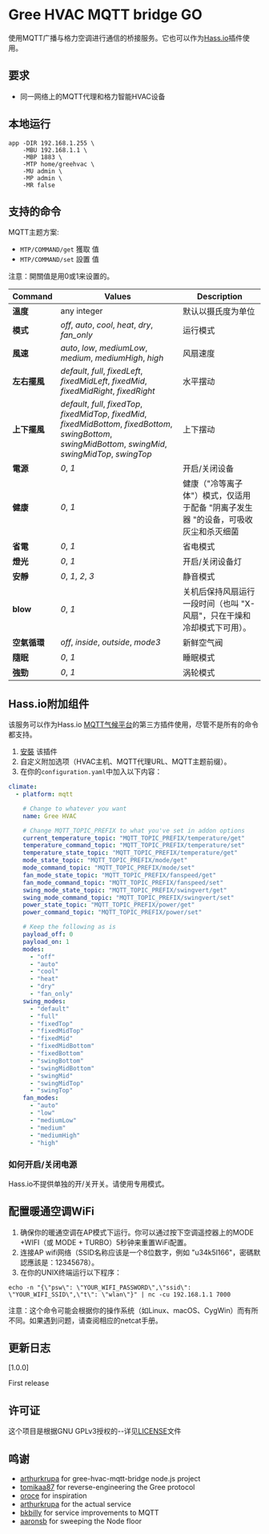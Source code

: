 # Gree HVAC MQTT bridge GO

使用MQTT广播与格力空调进行通信的桥接服务。它也可以作为[Hass.io](https://home-assistant.io/)插件使用。
## 要求

- 同一网络上的MQTT代理和格力智能HVAC设备

## 本地运行

```shell
app -DIR 192.168.1.255 \
    -MBU 192.168.1.1 \
    -MBP 1883 \
    -MTP home/greehvac \
    -MU admin \
    -MP admin \
    -MR false
```

## 支持的命令

MQTT主题方案:

- `MTP/COMMAND/get` 獲取 值
- `MTP/COMMAND/set` 設置 值

注意：開關值是用0或1来设置的。

| Command  | Values                                                                                                                                                            | Description                                  |
|----------|-------------------------------------------------------------------------------------------------------------------------------------------------------------------|----------------------------------------------|
| **溫度**   | any integer                                                                                                                                                       | 默认以摄氏度为单位                                    |
| **模式**   | _off_, _auto_, _cool_, _heat_, _dry_, _fan_only_                                                                                                                  | 运行模式                                         |
| **風速**   | _auto_, _low_, _mediumLow_, _medium_, _mediumHigh_, _high_                                                                                                        | 风扇速度                                         |
| **左右擺風** | _default_, _full_, _fixedLeft_, _fixedMidLeft_, _fixedMid_, _fixedMidRight_, _fixedRight_                                                                         | 水平摆动                                         |
| **上下擺風** | _default_, _full_, _fixedTop_, _fixedMidTop_, _fixedMid_, _fixedMidBottom_, _fixedBottom_, _swingBottom_, _swingMidBottom_, _swingMid_, _swingMidTop_, _swingTop_ | 上下摆动                                         |
| **電源**   | _0_, _1_                                                                                                                                                          | 开启/关闭设备                                      |
| **健康**   | _0_, _1_                                                                                                                                                          | 健康（"冷等离子体"）模式，仅适用于配备 "阴离子发生器 "的设备，可吸收灰尘和杀灭细菌 |
| **省電**   | _0_, _1_                                                                                                                                                          | 省电模式                                         |
| **燈光**   | _0_, _1_                                                                                                                                                          | 开启/关闭设备灯                                     |
| **安靜**   | _0_, _1_, _2_, _3_                                                                                                                                                | 静音模式                                         |
| **blow** | _0_, _1_                                                                                                                                                          | 关机后保持风扇运行一段时间（也叫 "X-风扇"，只在干燥和冷却模式下可用）。       |
| **空氣循環** | _off_, _inside_, _outside_, _mode3_                                                                                                                               | 新鲜空气阀                                        |
| **隨眠**   | _0_, _1_                                                                                                                                                          | 睡眠模式                                         |
| **強勁**   | _0_, _1_                                                                                                                                                          | 涡轮模式                                         |

## Hass.io附加组件

该服务可以作为Hass.io [MQTT气候平台](https://home-assistant.io/components/climate.mqtt/)的第三方插件使用，尽管不是所有的命令都支持。

1. [安裝](https://home-assistant.io/hassio/installing_third_party_addons/) 该插件
2. 自定义附加选项（HVAC主机、MQTT代理URL、MQTT主题前缀）。
3. 在你的`configuration.yaml`中加入以下内容：

```yaml
climate:
  - platform: mqtt

    # Change to whatever you want
    name: Gree HVAC

    # Change MQTT_TOPIC_PREFIX to what you've set in addon options
    current_temperature_topic: "MQTT_TOPIC_PREFIX/temperature/get"
    temperature_command_topic: "MQTT_TOPIC_PREFIX/temperature/set"
    temperature_state_topic: "MQTT_TOPIC_PREFIX/temperature/get"
    mode_state_topic: "MQTT_TOPIC_PREFIX/mode/get"
    mode_command_topic: "MQTT_TOPIC_PREFIX/mode/set"
    fan_mode_state_topic: "MQTT_TOPIC_PREFIX/fanspeed/get"
    fan_mode_command_topic: "MQTT_TOPIC_PREFIX/fanspeed/set"
    swing_mode_state_topic: "MQTT_TOPIC_PREFIX/swingvert/get"
    swing_mode_command_topic: "MQTT_TOPIC_PREFIX/swingvert/set"
    power_state_topic: "MQTT_TOPIC_PREFIX/power/get"
    power_command_topic: "MQTT_TOPIC_PREFIX/power/set"

    # Keep the following as is
    payload_off: 0
    payload_on: 1
    modes:
      - "off"
      - "auto"
      - "cool"
      - "heat"
      - "dry"
      - "fan_only"
    swing_modes:
      - "default"
      - "full"
      - "fixedTop"
      - "fixedMidTop"
      - "fixedMid"
      - "fixedMidBottom"
      - "fixedBottom"
      - "swingBottom"
      - "swingMidBottom"
      - "swingMid"
      - "swingMidTop"
      - "swingTop"
    fan_modes:
      - "auto"
      - "low"
      - "mediumLow"
      - "medium"
      - "mediumHigh"
      - "high"
```

### 如何开启/关闭电源

Hass.io不提供单独的开/关开关。请使用专用模式。


## 配置暖通空调WiFi

1. 确保你的暖通空调在AP模式下运行。你可以通过按下空调遥控器上的MODE +WIFI（或 MODE + TURBO）5秒钟来重置WiFi配置。
2. 连接AP wifi网络（SSID名称应该是一个8位数字，例如 "u34k5l166"，密碼默認應該是：12345678）。
3. 在你的UNIX终端运行以下程序：

```shell
echo -n "{\"psw\": \"YOUR_WIFI_PASSWORD\",\"ssid\": \"YOUR_WIFI_SSID\",\"t\": \"wlan\"}" | nc -cu 192.168.1.1 7000
````

注意：这个命令可能会根据你的操作系统（如Linux、macOS、CygWin）而有所不同。如果遇到问题，请查阅相应的netcat手册。

## 更新日志

[1.0.0]

First release

## 许可证

这个项目是根据GNU GPLv3授权的--详见[LICENSE](LICENSE)文件

## 鸣谢

- [arthurkrupa](https://github.com/arthurkrupa) for gree-hvac-mqtt-bridge node.js project
- [tomikaa87](https://github.com/tomikaa87) for reverse-engineering the Gree protocol
- [oroce](https://github.com/oroce) for inspiration
- [arthurkrupa](https://https://github.com/arthurkrupa) for the actual service
- [bkbilly](https://github.com/bkbilly) for service improvements to MQTT
- [aaronsb](https://github.com/aaronsb) for sweeping the Node floor
